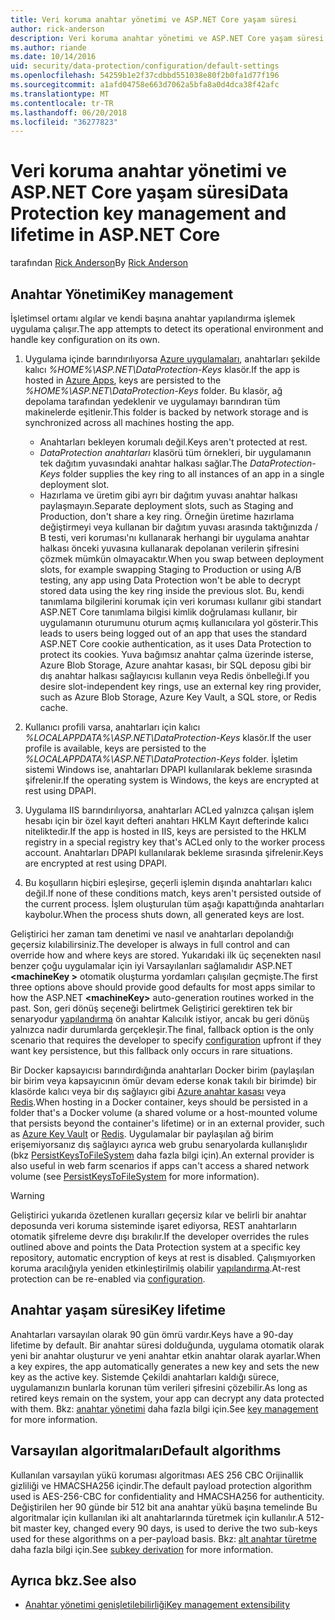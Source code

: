 ```yaml
---
title: Veri koruma anahtar yönetimi ve ASP.NET Core yaşam süresi
author: rick-anderson
description: Veri koruma anahtar yönetimi ve ASP.NET Core yaşam süresi hakkında bilgi edinin.
ms.author: riande
ms.date: 10/14/2016
uid: security/data-protection/configuration/default-settings
ms.openlocfilehash: 54259b1e2f37cdbbd551038e80f2b0fa1d77f196
ms.sourcegitcommit: a1afd04758e663d7062a5bfa8a0d4dca38f42afc
ms.translationtype: MT
ms.contentlocale: tr-TR
ms.lasthandoff: 06/20/2018
ms.locfileid: "36277823"
---
```

# <a name="data-protection-key-management-and-lifetime-in-aspnet-core"></a><span data-ttu-id="af5f8-103">Veri koruma anahtar yönetimi ve ASP.NET Core yaşam süresi</span><span class="sxs-lookup"><span data-stu-id="af5f8-103">Data Protection key management and lifetime in ASP.NET Core</span></span>

<span data-ttu-id="af5f8-104">tarafından [Rick Anderson](https://twitter.com/RickAndMSFT)</span><span class="sxs-lookup"><span data-stu-id="af5f8-104">By [Rick Anderson](https://twitter.com/RickAndMSFT)</span></span>

## <a name="key-management"></a><span data-ttu-id="af5f8-105">Anahtar Yönetimi</span><span class="sxs-lookup"><span data-stu-id="af5f8-105">Key management</span></span>

<span data-ttu-id="af5f8-106">İşletimsel ortamı algılar ve kendi başına anahtar yapılandırma işlemek uygulama çalışır.</span><span class="sxs-lookup"><span data-stu-id="af5f8-106">The app attempts to detect its operational environment and handle key configuration on its own.</span></span>

1. <span data-ttu-id="af5f8-107">Uygulama içinde barındırılıyorsa [Azure uygulamaları](https://azure.microsoft.com/services/app-service/), anahtarları şekilde kalıcı *%HOME%\ASP.NET\DataProtection-Keys* klasör.</span><span class="sxs-lookup"><span data-stu-id="af5f8-107">If the app is hosted in [Azure Apps](https://azure.microsoft.com/services/app-service/), keys are persisted to the *%HOME%\ASP.NET\DataProtection-Keys* folder.</span></span> <span data-ttu-id="af5f8-108">Bu klasör, ağ depolama tarafından yedeklenir ve uygulamayı barındıran tüm makinelerde eşitlenir.</span><span class="sxs-lookup"><span data-stu-id="af5f8-108">This folder is backed by network storage and is synchronized across all machines hosting the app.</span></span>
   * <span data-ttu-id="af5f8-109">Anahtarları bekleyen korumalı değil.</span><span class="sxs-lookup"><span data-stu-id="af5f8-109">Keys aren't protected at rest.</span></span>
   * <span data-ttu-id="af5f8-110">*DataProtection anahtarları* klasörü tüm örnekleri, bir uygulamanın tek dağıtım yuvasındaki anahtar halkası sağlar.</span><span class="sxs-lookup"><span data-stu-id="af5f8-110">The *DataProtection-Keys* folder supplies the key ring to all instances of an app in a single deployment slot.</span></span>
   * <span data-ttu-id="af5f8-111">Hazırlama ve üretim gibi ayrı bir dağıtım yuvası anahtar halkası paylaşmayın.</span><span class="sxs-lookup"><span data-stu-id="af5f8-111">Separate deployment slots, such as Staging and Production, don't share a key ring.</span></span> <span data-ttu-id="af5f8-112">Örneğin üretime hazırlama değiştirmeyi veya kullanan bir dağıtım yuvası arasında taktığınızda / B testi, veri koruması'nı kullanarak herhangi bir uygulama anahtar halkası önceki yuvasına kullanarak depolanan verilerin şifresini çözmek mümkün olmayacaktır.</span><span class="sxs-lookup"><span data-stu-id="af5f8-112">When you swap between deployment slots, for example swapping Staging to Production or using A/B testing, any app using Data Protection won't be able to decrypt stored data using the key ring inside the previous slot.</span></span> <span data-ttu-id="af5f8-113">Bu, kendi tanımlama bilgilerini korumak için veri koruması kullanır gibi standart ASP.NET Core tanımlama bilgisi kimlik doğrulaması kullanır, bir uygulamanın oturumunu oturum açmış kullanıcılara yol gösterir.</span><span class="sxs-lookup"><span data-stu-id="af5f8-113">This leads to users being logged out of an app that uses the standard ASP.NET Core cookie authentication, as it uses Data Protection to protect its cookies.</span></span> <span data-ttu-id="af5f8-114">Yuva bağımsız anahtar çalma üzerinde isterse, Azure Blob Storage, Azure anahtar kasası, bir SQL deposu gibi bir dış anahtar halkası sağlayıcısı kullanın veya Redis önbelleği.</span><span class="sxs-lookup"><span data-stu-id="af5f8-114">If you desire slot-independent key rings, use an external key ring provider, such as Azure Blob Storage, Azure Key Vault, a SQL store, or Redis cache.</span></span>

1. <span data-ttu-id="af5f8-115">Kullanıcı profili varsa, anahtarları için kalıcı *%LOCALAPPDATA%\ASP.NET\DataProtection-Keys* klasör.</span><span class="sxs-lookup"><span data-stu-id="af5f8-115">If the user profile is available, keys are persisted to the *%LOCALAPPDATA%\ASP.NET\DataProtection-Keys* folder.</span></span> <span data-ttu-id="af5f8-116">İşletim sistemi Windows ise, anahtarları DPAPI kullanılarak bekleme sırasında şifrelenir.</span><span class="sxs-lookup"><span data-stu-id="af5f8-116">If the operating system is Windows, the keys are encrypted at rest using DPAPI.</span></span>

1. <span data-ttu-id="af5f8-117">Uygulama IIS barındırılıyorsa, anahtarları ACLed yalnızca çalışan işlem hesabı için bir özel kayıt defteri anahtarı HKLM Kayıt defterinde kalıcı niteliktedir.</span><span class="sxs-lookup"><span data-stu-id="af5f8-117">If the app is hosted in IIS, keys are persisted to the HKLM registry in a special registry key that's ACLed only to the worker process account.</span></span> <span data-ttu-id="af5f8-118">Anahtarları DPAPI kullanılarak bekleme sırasında şifrelenir.</span><span class="sxs-lookup"><span data-stu-id="af5f8-118">Keys are encrypted at rest using DPAPI.</span></span>

1. <span data-ttu-id="af5f8-119">Bu koşulların hiçbiri eşleşirse, geçerli işlemin dışında anahtarları kalıcı değil.</span><span class="sxs-lookup"><span data-stu-id="af5f8-119">If none of these conditions match, keys aren't persisted outside of the current process.</span></span> <span data-ttu-id="af5f8-120">İşlem oluşturulan tüm aşağı kapattığında anahtarları kaybolur.</span><span class="sxs-lookup"><span data-stu-id="af5f8-120">When the process shuts down, all generated keys are lost.</span></span>

<span data-ttu-id="af5f8-121">Geliştirici her zaman tam denetimi ve nasıl ve anahtarları depolandığı geçersiz kılabilirsiniz.</span><span class="sxs-lookup"><span data-stu-id="af5f8-121">The developer is always in full control and can override how and where keys are stored.</span></span> <span data-ttu-id="af5f8-122">Yukarıdaki ilk üç seçenekten nasıl benzer çoğu uygulamalar için iyi Varsayılanları sağlamalıdır ASP.NET  **\<machineKey >** otomatik oluşturma yordamları çalışılan geçmişte.</span><span class="sxs-lookup"><span data-stu-id="af5f8-122">The first three options above should provide good defaults for most apps similar to how the ASP.NET **\<machineKey>** auto-generation routines worked in the past.</span></span> <span data-ttu-id="af5f8-123">Son, geri dönüş seçeneği belirtmek Geliştirici gerektiren tek bir senaryodur [yapılandırma](xref:security/data-protection/configuration/overview) ön anahtar Kalıcılık istiyor, ancak bu geri dönüş yalnızca nadir durumlarda gerçekleşir.</span><span class="sxs-lookup"><span data-stu-id="af5f8-123">The final, fallback option is the only scenario that requires the developer to specify [configuration](xref:security/data-protection/configuration/overview) upfront if they want key persistence, but this fallback only occurs in rare situations.</span></span>

<span data-ttu-id="af5f8-124">Bir Docker kapsayıcısı barındırdığında anahtarları Docker birim (paylaşılan bir birim veya kapsayıcının ömür devam ederse konak takılı bir birimde) bir klasörde kalıcı veya bir dış sağlayıcı gibi [Azure anahtar kasası](https://azure.microsoft.com/services/key-vault/) veya [Redis](https://redis.io/).</span><span class="sxs-lookup"><span data-stu-id="af5f8-124">When hosting in a Docker container, keys should be persisted in a folder that's a Docker volume (a shared volume or a host-mounted volume that persists beyond the container's lifetime) or in an external provider, such as [Azure Key Vault](https://azure.microsoft.com/services/key-vault/) or [Redis](https://redis.io/).</span></span> <span data-ttu-id="af5f8-125">Uygulamalar bir paylaşılan ağ birim erişemiyorsanız dış sağlayıcı ayrıca web grubu senaryolarda kullanışlıdır (bkz [PersistKeysToFileSystem](xref:security/data-protection/configuration/overview#persistkeystofilesystem) daha fazla bilgi için).</span><span class="sxs-lookup"><span data-stu-id="af5f8-125">An external provider is also useful in web farm scenarios if apps can't access a shared network volume (see [PersistKeysToFileSystem](xref:security/data-protection/configuration/overview#persistkeystofilesystem) for more information).</span></span>

> [!WARNING]
> <span data-ttu-id="af5f8-126">Geliştirici yukarıda özetlenen kuralları geçersiz kılar ve belirli bir anahtar deposunda veri koruma sisteminde işaret ediyorsa, REST anahtarların otomatik şifreleme devre dışı bırakılır.</span><span class="sxs-lookup"><span data-stu-id="af5f8-126">If the developer overrides the rules outlined above and points the Data Protection system at a specific key repository, automatic encryption of keys at rest is disabled.</span></span> <span data-ttu-id="af5f8-127">Çalışmıyorken koruma aracılığıyla yeniden etkinleştirilmiş olabilir [yapılandırma](xref:security/data-protection/configuration/overview).</span><span class="sxs-lookup"><span data-stu-id="af5f8-127">At-rest protection can be re-enabled via [configuration](xref:security/data-protection/configuration/overview).</span></span>

## <a name="key-lifetime"></a><span data-ttu-id="af5f8-128">Anahtar yaşam süresi</span><span class="sxs-lookup"><span data-stu-id="af5f8-128">Key lifetime</span></span>

<span data-ttu-id="af5f8-129">Anahtarları varsayılan olarak 90 gün ömrü vardır.</span><span class="sxs-lookup"><span data-stu-id="af5f8-129">Keys have a 90-day lifetime by default.</span></span> <span data-ttu-id="af5f8-130">Bir anahtar süresi dolduğunda, uygulama otomatik olarak yeni bir anahtar oluşturur ve yeni anahtar etkin anahtar olarak ayarlar.</span><span class="sxs-lookup"><span data-stu-id="af5f8-130">When a key expires, the app automatically generates a new key and sets the new key as the active key.</span></span> <span data-ttu-id="af5f8-131">Sistemde Çekildi anahtarları kaldığı sürece, uygulamanızın bunlarla korunan tüm verileri şifresini çözebilir.</span><span class="sxs-lookup"><span data-stu-id="af5f8-131">As long as retired keys remain on the system, your app can decrypt any data protected with them.</span></span> <span data-ttu-id="af5f8-132">Bkz: [anahtar yönetimi](xref:security/data-protection/implementation/key-management#key-expiration-and-rolling) daha fazla bilgi için.</span><span class="sxs-lookup"><span data-stu-id="af5f8-132">See [key management](xref:security/data-protection/implementation/key-management#key-expiration-and-rolling) for more information.</span></span>

## <a name="default-algorithms"></a><span data-ttu-id="af5f8-133">Varsayılan algoritmaları</span><span class="sxs-lookup"><span data-stu-id="af5f8-133">Default algorithms</span></span>

<span data-ttu-id="af5f8-134">Kullanılan varsayılan yükü koruması algoritması AES 256 CBC Orijinallik gizliliği ve HMACSHA256 içindir.</span><span class="sxs-lookup"><span data-stu-id="af5f8-134">The default payload protection algorithm used is AES-256-CBC for confidentiality and HMACSHA256 for authenticity.</span></span> <span data-ttu-id="af5f8-135">Değiştirilen her 90 günde bir 512 bit ana anahtar yükü başına temelinde Bu algoritmalar için kullanılan iki alt anahtarlarında türetmek için kullanılır.</span><span class="sxs-lookup"><span data-stu-id="af5f8-135">A 512-bit master key, changed every 90 days, is used to derive the two sub-keys used for these algorithms on a per-payload basis.</span></span> <span data-ttu-id="af5f8-136">Bkz: [alt anahtar türetme](xref:security/data-protection/implementation/subkeyderivation#additional-authenticated-data-and-subkey-derivation) daha fazla bilgi için.</span><span class="sxs-lookup"><span data-stu-id="af5f8-136">See [subkey derivation](xref:security/data-protection/implementation/subkeyderivation#additional-authenticated-data-and-subkey-derivation) for more information.</span></span>

## <a name="see-also"></a><span data-ttu-id="af5f8-137">Ayrıca bkz.</span><span class="sxs-lookup"><span data-stu-id="af5f8-137">See also</span></span>

* [<span data-ttu-id="af5f8-138">Anahtar yönetimi genişletilebilirliği</span><span class="sxs-lookup"><span data-stu-id="af5f8-138">Key management extensibility</span></span>](xref:security/data-protection/extensibility/key-management)
